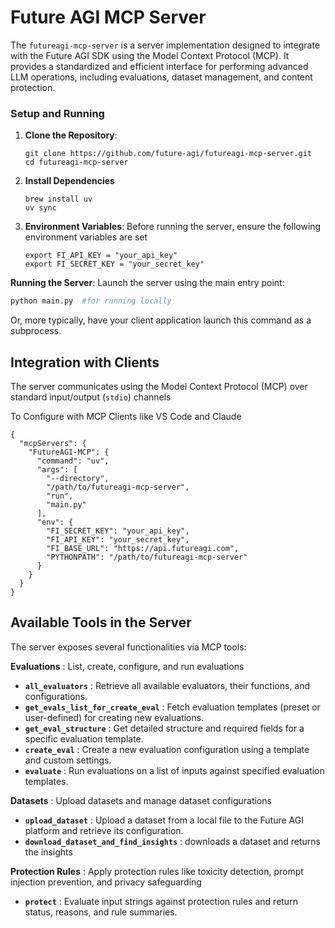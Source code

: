 # Future AGI MCP Server

The `futureagi-mcp-server` is a server implementation designed to integrate with the Future AGI SDK using the Model Context Protocol (MCP). It provides a standardized and efficient interface for performing advanced LLM operations, including evaluations, dataset management, and content protection.

### Setup and Running

1. **Clone the Repository**:

   ```
   git clone https://github.com/future-agi/futureagi-mcp-server.git
   cd futureagi-mcp-server
   ```
2. **Install Dependencies**

   ```
   brew install uv
   uv sync
   ```
3. **Environment Variables**: Before running the server, ensure the following environment variables are set

   ```
   export FI_API_KEY = "your_api_key"
   export FI_SECRET_KEY = "your_secret_key"
   ```

**Running the Server**: Launch the server using the main entry point:

```bash
python main.py  #for running locally
```

Or, more typically, have your client application launch this command as a subprocess.

## Integration with Clients

The server communicates using the Model Context Protocol (MCP) over standard input/output (`stdio`) channels

To Configure with MCP Clients like VS Code and Claude

```
{
  "mcpServers": {
    "FutureAGI-MCP": {
      "command": "uv",
      "args": [
        "--directory",
        "/path/to/futureagi-mcp-server",
        "run",
        "main.py"
      ],
      "env": {
        "FI_SECRET_KEY": "your_api_key",
        "FI_API_KEY": "your_secret_key",
        "FI_BASE_URL": "https://api.futureagi.com",
        "PYTHONPATH": "/path/to/futureagi-mcp-server"
      }
    }
  }
}
```

## Available Tools in the Server

The server exposes several functionalities via MCP tools:


 **Evaluations** : List, create, configure, and run evaluations

* **`all_evaluators`** : Retrieve all available evaluators, their functions, and configurations.
* **`get_evals_list_for_create_eval`** : Fetch evaluation templates (preset or user-defined) for creating new evaluations.
* **`get_eval_structure`** : Get detailed structure and required fields for a specific evaluation template.
* **`create_eval`** : Create a new evaluation configuration using a template and custom settings.
* **`evaluate`** : Run evaluations on a list of inputs against specified evaluation templates.

 **Datasets** : Upload datasets and manage dataset configurations

* **`upload_dataset`** : Upload a dataset from a local file to the Future AGI platform and retrieve its configuration.
* **`download_dataset_and_find_insights`** : downloads a dataset and returns the insights

 **Protection Rules** : Apply protection rules like toxicity detection, prompt injection prevention, and privacy safeguarding

* **`protect`** : Evaluate input strings against protection rules and return status, reasons, and rule summaries.
